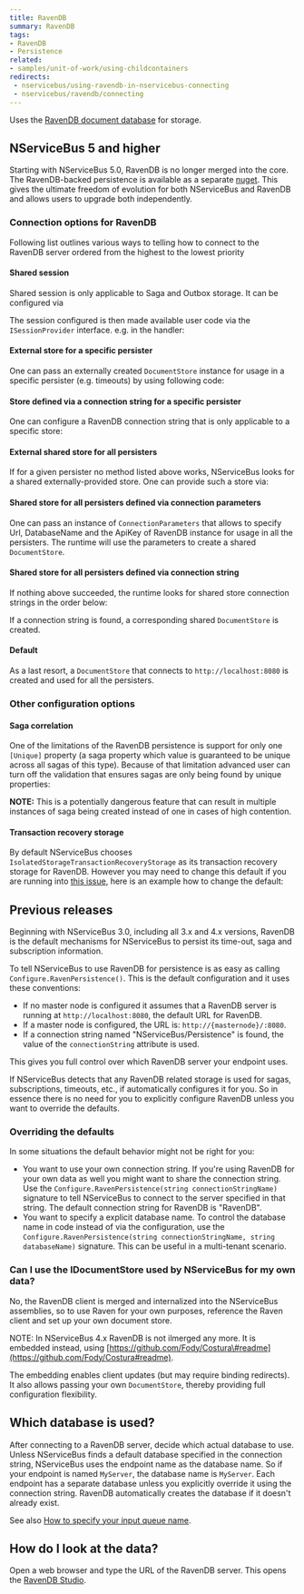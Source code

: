 ```yaml
---
title: RavenDB
summary: RavenDB
tags:
- RavenDB
- Persistence
related:
- samples/unit-of-work/using-childcontainers
redirects:
 - nservicebus/using-ravendb-in-nservicebus-connecting
 - nservicebus/ravendb/connecting
---
```


Uses the [RavenDB document database](http://ravendb.net/) for storage.


## NServiceBus 5 and higher

Starting with NServiceBus 5.0, RavenDB is no longer merged into the core. The RavenDB-backed persistence is available as a separate [nuget](https://www.nuget.org/packages/NServiceBus.RavenDB). This gives the ultimate freedom of evolution for both NServiceBus and RavenDB and allows users to upgrade both independently.


### Connection options for RavenDB

Following list outlines various ways to telling how to connect to the RavenDB server ordered from the highest to the lowest priority


#### Shared session

Shared session is only applicable to Saga and Outbox storage. It can be configured via

<!-- import ravendb-persistence-shared-session-for-sagas -->

The session configured is then made available  user code via the `ISessionProvider` interface. e.g. in the handler:

<!-- import ravendb-persistence-shared-session-for-sagas-handler -->


#### External store for a specific persister

One can pass an externally created `DocumentStore` instance for usage in a specific persister (e.g. timeouts) by using following code:

<!-- import ravendb-persistence-specific-external-store -->


#### Store defined via a connection string for a specific persister

One can configure a RavenDB connection string that is only applicable to a specific store:

<!-- specific-document-store-via-connection-string -->


#### External shared store for all persisters

If for a given persister no method listed above works, NServiceBus looks for a shared externally-provided store. One can provide such a store via:

<!-- import ravendb-persistence-external-store -->


#### Shared store for all persisters defined via connection parameters

One can pass an instance of `ConnectionParameters` that allows to specify Url, DatabaseName and the ApiKey of RavenDB instance for usage in all the persisters. The runtime will use the parameters to create a shared `DocumentStore`.

<!-- import ravendb-persistence-external-connection-params -->


#### Shared store for all persisters defined via connection string

If nothing above succeeded, the runtime looks for shared store connection strings in the order below:

<!-- import shared-document-store-via-connection-string -->

If a connection string is found, a corresponding shared `DocumentStore` is created.


#### Default

As a last resort, a `DocumentStore` that connects to `http://localhost:8080` is created and used for all the persisters.


### Other configuration options


#### Saga correlation

One of the limitations of the RavenDB persistence is support for only one `[Unique]` property (a saga property which value is guaranteed to be unique across all sagas of this type). Because of that limitation advanced user can turn off the validation that ensures sagas are only being found by unique properties:

<!-- import ravendb-persistence-stale-sagas -->

**NOTE:** This is a potentially dangerous feature that can result in multiple instances of saga being created instead of one in cases of high contention. 


#### Transaction recovery storage

By default NServiceBus chooses `IsolatedStorageTransactionRecoveryStorage` as its transaction recovery storage for RavenDB. However you may need to change this default if you are running into [this issue](https://groups.google.com/forum/#!msg/ravendb/4UHajkua5Q8/ZbsNYv6XkFoJ), here is an example how to change the default:

<!-- import ConfiguringTransactionRecoveryStorage -->


## Previous releases

Beginning with NServiceBus 3.0, including all 3.x and 4.x versions, RavenDB is the default mechanisms for NServiceBus to persist its time-out, saga and subscription information.

To tell NServiceBus to use RavenDB for persistence is as easy as calling `Configure.RavenPersistence()`. This is the default configuration and it uses these conventions:

-   If no master node is configured it assumes that a RavenDB server is running at `http://localhost:8080`, the default URL for RavenDB.
-   If a master node is configured, the URL is: `http://{masternode}/:8080`.
-   If a connection string named "NServiceBus/Persistence" is found, the value of the `connectionString` attribute is used.

This gives you full control over which RavenDB server your endpoint uses.

If NServiceBus detects that any RavenDB related storage is used for sagas, subscriptions, timeouts, etc., if automatically configures it for you. So in essence there is no need for you to explicitly configure RavenDB unless you want to override the defaults.


### Overriding the defaults

In some situations the default behavior might not be right for you:

-   You want to use your own connection string. If you're using RavenDB for your own data as well you might want to share the connection string. Use the `Configure.RavenPersistence(string connectionStringName)` signature to tell NServiceBus to connect to the server specified in that string. The default connection string for RavenDB is "RavenDB".
-   You want to specify a explicit database name. To control the database name in code instead of via the configuration, use the `Configure.RavenPersistence(string connectionStringName, string databaseName)` signature. This can be useful in a multi-tenant scenario.


### Can I use the IDocumentStore used by NServiceBus for my own data?

No, the RavenDB client is merged and internalized into the NServiceBus assemblies, so to use Raven for your own purposes, reference the Raven client and set up your own document store.

NOTE: In NServiceBus 4.x RavenDB is not ilmerged any more. It is embedded instead, using [https://github.com/Fody/Costura\#readme](https://github.com/Fody/Costura#readme).

The embedding enables client updates (but may require binding redirects). It also allows passing your own `DocumentStore`, thereby providing full configuration flexibility.


## Which database is used?

After connecting to a RavenDB server, decide which actual database to use. Unless NServiceBus finds a default database specified in the connection string, NServiceBus uses the endpoint name as the database name. So if your endpoint is named `MyServer`, the database name is `MyServer`. Each endpoint has a separate database unless you explicitly override it using the connection string. RavenDB automatically creates the database if it doesn't already exist.

See also [How to specify your input queue name](/nservicebus/messaging/specify-input-queue-name.md).


## How do I look at the data?

Open a web browser and type the URL of the RavenDB server. This opens the [RavenDB Studio](http://ravendb.net/search?q=management-studio).